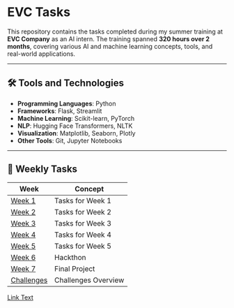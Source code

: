 # EVC Tasks

This repository contains the tasks completed during my summer training at **EVC Company** as an AI intern. The training spanned **320 hours over 2 months**, covering various AI and machine learning concepts, tools, and real-world applications.

---

## 🛠 Tools and Technologies

- **Programming Languages**: Python  
- **Frameworks**: Flask, Streamlit  
- **Machine Learning**: Scikit-learn, PyTorch  
- **NLP**: Hugging Face Transformers, NLTK  
- **Visualization**: Matplotlib, Seaborn, Plotly  
- **Other Tools**: Git, Jupyter Notebooks

---

## 📅 Weekly Tasks

| Week          | Concept        |
|---------------|-------------------------|
| [Week 1](#Week1) | Tasks for Week 1      |
| [Week 2](#Week2) | Tasks for Week 2      |
| [Week 3](#Week3) | Tasks for Week 3      |
| [Week 4](#Week4) | Tasks for Week 4      |
| [Week 5](#Week15) | Tasks for Week 5      |
| [Week 6](#week-5) | Hackthon      |
| [Week 7](#week-5) | Final Project      |
| [Challenges](#challenges) | Challenges Overview |
[Link Text](https://github.com/username/repository-name)



